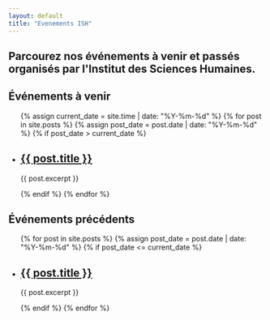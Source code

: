 ```yaml
---
layout: default
title: "Evenements ISH"
---
```


## Parcourez nos événements à venir et passés organisés par l'Institut des Sciences Humaines.

## Événements à venir

<ul>
  {% assign current_date = site.time | date: "%Y-%m-%d" %}
  {% for post in site.posts %}
    {% assign post_date = post.date | date: "%Y-%m-%d" %}
    {% if post_date > current_date %}
      <li>
        <h2><a href="{{ post.url }}">{{ post.title }}</a></h2>
        <p>{{ post.excerpt }}</p>
      </li>
    {% endif %}
  {% endfor %}
</ul>

## Événements précédents

<ul>
  {% for post in site.posts %}
    {% assign post_date = post.date | date: "%Y-%m-%d" %}
    {% if post_date <= current_date %}
      <li>
        <h2><a href="{{ post.url }}">{{ post.title }}</a></h2>
        <p>{{ post.excerpt }}</p>
      </li>
    {% endif %}
  {% endfor %}
</ul>
